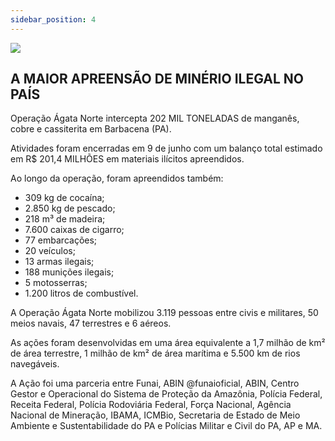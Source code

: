 ```yaml
---
sidebar_position: 4
---
```


![ ](/img/operacao-agata.jpg)

## A MAIOR APREENSÃO DE MINÉRIO ILEGAL NO PAÍS

Operação Ágata Norte intercepta 202 MIL TONELADAS de manganês, cobre e cassiterita em Barbacena (PA).

Atividades foram encerradas em 9 de junho com um balanço total estimado em R$ 201,4 MILHÕES em materiais ilícitos apreendidos.

Ao longo da operação, foram apreendidos também:
- 309 kg de cocaína;
- 2.850 kg de pescado;
- 218 m³ de madeira;
- 7.600 caixas de cigarro;
- 77 embarcações;
- 20 veículos;
- 13 armas ilegais;
- 188 munições ilegais;
- 5 motosserras;
- 1.200 litros de combustível.

A Operação Ágata Norte mobilizou 3.119 pessoas entre civis e militares, 50 meios navais, 47 terrestres e 6 aéreos.

As ações foram desenvolvidas em uma área equivalente a 1,7 milhão de km² de área terrestre, 1 milhão de km² de área marítima e 5.500 km de rios navegáveis.

 A Ação foi uma parceria entre Funai, ABIN @funaioficial, ABIN, Centro Gestor e Operacional do Sistema de Proteção da Amazônia, Polícia Federal, Receita Federal, Polícia Rodoviária Federal, Força Nacional, Agência Nacional de Mineração, IBAMA, ICMBio, Secretaria de Estado de Meio Ambiente e Sustentabilidade do PA e Polícias Militar e Civil do PA, AP e MA.